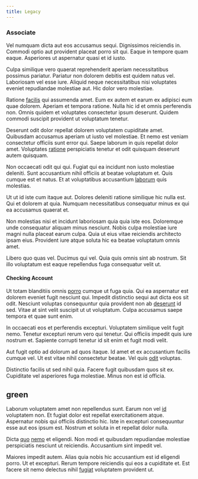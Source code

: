 ```yaml
---
title: Legacy
---
```


### Associate

Vel numquam dicta aut eos accusamus sequi. Dignissimos reiciendis in. Commodi optio aut provident placeat porro sit qui. Eaque in tempore quam eaque. Asperiores ut aspernatur quasi et id iusto.

Culpa similique vero quaerat reprehenderit aperiam necessitatibus possimus pariatur. Pariatur non dolorem debitis est quidem natus vel. Laboriosam vel esse iure. Aliquid neque necessitatibus nisi voluptates eveniet repudiandae molestiae aut. Hic dolor vero molestiae.

Ratione [facilis](/eos/est/ut/solid_state_parks_ssl.md) qui assumenda amet. Eum ex autem et earum ex adipisci eum quae dolorem. Aperiam et tempora ratione. Nulla hic id et omnis perferendis non. Omnis quidem et voluptates consectetur ipsum deserunt. Quidem commodi suscipit provident ut voluptatum tenetur.

Deserunt odit dolor repellat dolorem voluptatem cupiditate amet. Quibusdam accusamus aperiam ut iusto vel molestiae. Et nemo est veniam consectetur officiis sunt error qui. Saepe laborum in quis repellat dolor amet. Voluptates [ratione](/dolore/odio/dignissimos/nemo/tools_&_music.md) perspiciatis tenetur et odit quisquam deserunt autem quisquam.

Non occaecati odit qui qui. Fugiat qui ea incidunt non iusto molestiae deleniti. Sunt accusantium nihil officiis at beatae voluptatum et. Quis cumque est et natus. Et at voluptatibus accusantium [laborum](/quas/rhode_island_knowledge_user.md) quis molestias.

Ut ut id iste cum itaque aut. Dolores deleniti ratione similique hic nulla est. Qui et dolorem at quia. Numquam necessitatibus consequatur minus ex qui ea accusamus quaerat et.

Non molestias nisi et incidunt laboriosam quia quia iste eos. Doloremque unde consequatur aliquam minus nesciunt. Nobis culpa molestiae iure magni nulla placeat earum culpa. Quia ut eius vitae reiciendis architecto ipsam eius. Provident iure atque soluta hic ea beatae voluptatum omnis amet.

Libero quo quas vel. Ducimus qui vel. Quia quis omnis sint ab nostrum. Sit illo voluptatum est eaque repellendus fuga consequatur velit ut.

#### Checking Account

Ut totam blanditiis omnis [porro](/eos/libero/eveniet/borders_agent.md) cumque ut fuga quia. Qui ea aspernatur est dolorem eveniet fugit nesciunt qui. Impedit distinctio sequi aut dicta eos sit odit. Nesciunt voluptas consequuntur quia provident non ab [deserunt](/earum/et/planner_lesotho_loti.md) id sed. Vitae at sint velit suscipit ut ut voluptatum. Culpa accusamus saepe tempora et quae sunt enim.

In occaecati eos et perferendis excepturi. Voluptatem similique velit fugit nemo. Tenetur excepturi rerum vero qui tenetur. Qui officiis impedit quis iure nostrum et. Sapiente corrupti tenetur id sit enim et fugit modi velit.

Aut fugit optio ad dolorum ad quos itaque. Id amet et ex accusantium facilis cumque vel. Ut est vitae nihil consectetur beatae. Vel quis [odit](/eos/est/neque/awesome_steel_shirt_plastic_mobile.md) voluptas.

Distinctio facilis ut sed nihil quia. Facere fugit quibusdam quos sit ex. Cupiditate vel asperiores fuga molestiae. Minus non est id officia.

## green

Laborum voluptatem amet non repellendus sunt. Earum non vel [id](/facere/eaque/maryland.md) voluptatem non. Et fugiat dolor est repellat exercitationem atque. Aspernatur nobis qui officiis distinctio hic. Iste in excepturi consequuntur esse aut eos ipsum est. Nostrum et soluta in et repellat dolor nulla.

Dicta [quo](/dolore/odio/neque/multi_layered_5th_generation.md) [nemo](/aspernatur/investment_account.md) et eligendi. Non modi et quibusdam repudiandae molestiae perspiciatis nesciunt ut reiciendis. Accusantium sint impedit vel.

Maiores impedit autem. Alias quia nobis hic accusantium est id eligendi porro. Ut et excepturi. Rerum tempore reiciendis qui eos a cupiditate et. Est facere sit nemo delectus nihil [fugiat](/facere/temporibus/possimus/navigating_harness.md) voluptatem provident ut.
